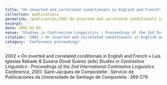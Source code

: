 ```yaml
---
title: "On inverted and correlated conditionals in English and French"
collection: publications
permalink: /publication/2002-On inverted and correlated conditionals in English and French
excerpt: ''
date: 2002-01-01
venue: 'Studies in Contrastive Linguistics : Proceedings of the 2nd International Contrastive Linguistics Conference, 2001'
citation: '2002 « On inverted and correlated conditionals in English and French » Luis Iglesias Rábade &amp; Susana Doval Suárez (eds) <i>Studies in Contrastive Linguistics : Proceedings of the 2nd International Contrastive Linguistics Conference, 2001</i>. Saint-Jacques de Compostelle : Servicio de Publicaciones da Universidade de Santiago de Compostela : 269-279'
category: 'Conference proceedings'
---
```

2002 « On inverted and correlated conditionals in English and French » Luis Iglesias Rábade & Susana Doval Suárez (eds) <i>Studies in Contrastive Linguistics : Proceedings of the 2nd International Contrastive Linguistics Conference, 2001</i>. Saint-Jacques de Compostelle : Servicio de Publicaciones da Universidade de Santiago de Compostela : 269-279